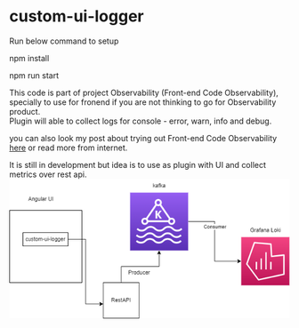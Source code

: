 # custom-ui-logger

Run below command to setup 

npm install

npm run start


This code is part of project Observability (Front-end Code Observability), specially to use for fronend if you are not thinking to go for Observability product.  
Plugin will able to collect logs for console - error, warn, info and debug. 

you can also look my post about trying out Front-end Code Observability [here](https://medium.com/@avinashry.singh/front-end-code-observability-with-datadog-part-1-f256842ef539) or read more from internet.  

It is still in development but idea is to use as plugin with UI and collect metrics over rest api.
![Screenshot](Design.png)
